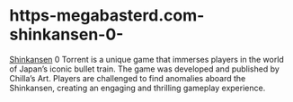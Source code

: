 # https-megabasterd.com-shinkansen-0-
[Shinkansen](https://megabasterd.com/shinkansen-0/) 0 Torrent is a unique game that immerses players in the world of Japan’s iconic bullet train. The game was developed and published by Chilla’s Art. Players are challenged to find anomalies aboard the Shinkansen, creating an engaging and thrilling gameplay experience.
